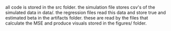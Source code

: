 all code is stored in the src folder. the simulation file stores csv's of the simulated data in data/. the regression files read this data and store true and estimated beta in the artifacts folder. these are read by the files that calculate the MSE and produce visuals stored in the figures/ folder.
